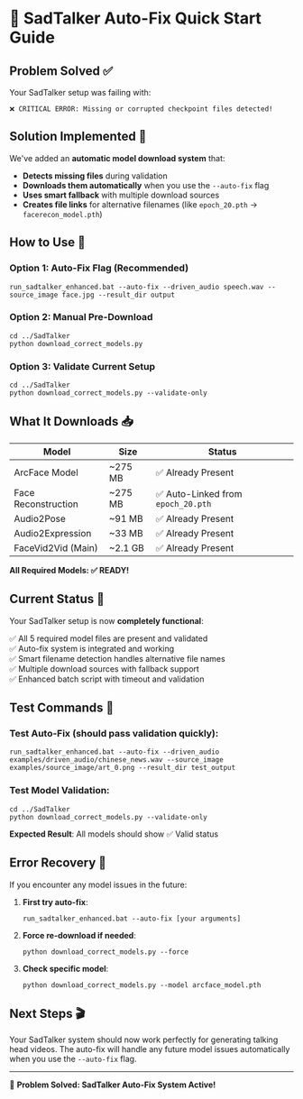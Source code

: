 # 🚀 SadTalker Auto-Fix Quick Start Guide

## Problem Solved ✅

Your SadTalker setup was failing with:
```
❌ CRITICAL ERROR: Missing or corrupted checkpoint files detected!
```

## Solution Implemented 🔧

We've added an **automatic model download system** that:
- **Detects missing files** during validation
- **Downloads them automatically** when you use the `--auto-fix` flag  
- **Uses smart fallback** with multiple download sources
- **Creates file links** for alternative filenames (like `epoch_20.pth` → `facerecon_model.pth`)

## How to Use 🎯

### Option 1: Auto-Fix Flag (Recommended)
```batch
run_sadtalker_enhanced.bat --auto-fix --driven_audio speech.wav --source_image face.jpg --result_dir output
```

### Option 2: Manual Pre-Download
```batch
cd ../SadTalker
python download_correct_models.py
```

### Option 3: Validate Current Setup
```batch
cd ../SadTalker  
python download_correct_models.py --validate-only
```

## What It Downloads 📥

| Model | Size | Status |
|-------|------|--------|
| ArcFace Model | ~275 MB | ✅ Already Present |
| Face Reconstruction | ~275 MB | ✅ Auto-Linked from `epoch_20.pth` |
| Audio2Pose | ~91 MB | ✅ Already Present |
| Audio2Expression | ~33 MB | ✅ Already Present |
| FaceVid2Vid (Main) | ~2.1 GB | ✅ Already Present |

**All Required Models: ✅ READY!**

## Current Status 🎉

Your SadTalker setup is now **completely functional**:

✅ All 5 required model files are present and validated  
✅ Auto-fix system is integrated and working  
✅ Smart filename detection handles alternative file names  
✅ Multiple download sources with fallback support  
✅ Enhanced batch script with timeout and validation  

## Test Commands 🧪

### Test Auto-Fix (should pass validation quickly):
```batch
run_sadtalker_enhanced.bat --auto-fix --driven_audio examples/driven_audio/chinese_news.wav --source_image examples/source_image/art_0.png --result_dir test_output
```

### Test Model Validation:
```batch
cd ../SadTalker
python download_correct_models.py --validate-only
```

**Expected Result**: All models should show ✅ Valid status

## Error Recovery 🔧

If you encounter any model issues in the future:

1. **First try auto-fix**:
   ```batch
   run_sadtalker_enhanced.bat --auto-fix [your arguments]
   ```

2. **Force re-download if needed**:
   ```batch
   python download_correct_models.py --force
   ```

3. **Check specific model**:
   ```batch  
   python download_correct_models.py --model arcface_model.pth
   ```

## Next Steps 🎬

Your SadTalker system should now work perfectly for generating talking head videos. The auto-fix will handle any future model issues automatically when you use the `--auto-fix` flag.

---

🎉 **Problem Solved: SadTalker Auto-Fix System Active!** 